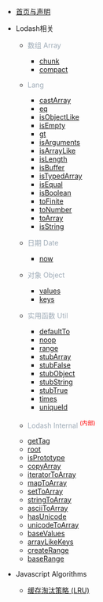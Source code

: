* [首页与声明](index.md)
* Lodash相关
	* <span style="color:#9DAAB6;"> 数组 Array</span>
	  * [chunk](lodash/chunk.md)
	  * [compact](lodash/compact.md)
	  <!-- * [difference](lodash/difference.md) -->

	* <span style="color:#9DAAB6;">Lang</span>
		* [castArray](lodash/castArray.md)
		* [eq](lodash/eq.md)
		* [isObjectLike](lodash/isObjectLike.md)
		* [isEmpty](lodash/isEmpty.md)
		* [gt](lodash/gt.md)
		* [isArguments](lodash/isArguments.md)
		* [isArrayLike](lodash/isArrayLike.md)
		* [isLength](lodash/isLength.md)
		* [isBuffer](lodash/isBuffer.md)
		* [isTypedArray](lodash/isTypedArray.md)
		* [isEqual](lodash/isEqual.md)
		* [isBoolean](lodash/isBoolean.md)
		* [toFinite](lodash/toFinite.md)
		* [toNumber](lodash/toNumber.md)
		* [toArray](lodash/toArray.md)
		* [isString](lodash/isString.md)
	
	* <span style="color:#9DAAB6;">日期 Date</span>
		* [now](lodash/now.md)

	* <span style="color:#9DAAB6;">对象 Object</span>
		* [values](lodash/values.md)
		* [keys](lodash/keys.md)

	* <span style="color:#9DAAB6;">实用函数 Util</span>
		* [defaultTo](lodash/defaultTo.md)
		* [noop](lodash/noop.md)
		* [range](lodash/range.md)
		* [stubArray](lodash/stubArray.md)
		* [stubFalse](lodash/stubFalse.md)
		* [stubObject](lodash/stubObject.md)
		* [stubString](lodash/stubString.md)
		* [stubTrue](lodash/stubTrue.md)
		* [times](lodash/times.md)
		* [uniqueId](lodash/uniqueId.md)

	* <span style="color:#9DAAB6;">Lodash Internal</span> <sup style="color:red">(内部)<sup>
  	<!-- * [Hash](lodash/internal/Hash.md) -->
  	* [getTag](lodash/internal/getTag.md)
  	* [root](lodash/internal/root.md)
  	* [isPrototype](lodash/internal/isPrototype.md)
  	* [copyArray](lodash/internal/copyArray.md)
  	* [iteratorToArray](lodash/internal/iteratorToArray.md)
  	* [mapToArray](lodash/internal/mapToArray.md)
  	* [setToArray](lodash/internal/setToArray.md)
  	* [stringToArray](lodash/internal/stringToArray.md)
  	* [asciiToArray](lodash/internal/asciiToArray.md)
  	* [hasUnicode](lodash/internal/hasUnicode.md)
  	* [unicodeToArray](lodash/internal/unicodeToArray.md)
  	* [baseValues](lodash/internal/baseValues.md)
  	* [arrayLikeKeys](lodash/internal/arrayLikeKeys.md)
  	* [createRange](lodash/internal/createRange.md)
  	* [baseRange](lodash/internal/baseRange.md)

* Javascript Algorithms

  * [缓存淘汰策略 (LRU)](javascript-Algorithms/LRU.md)
